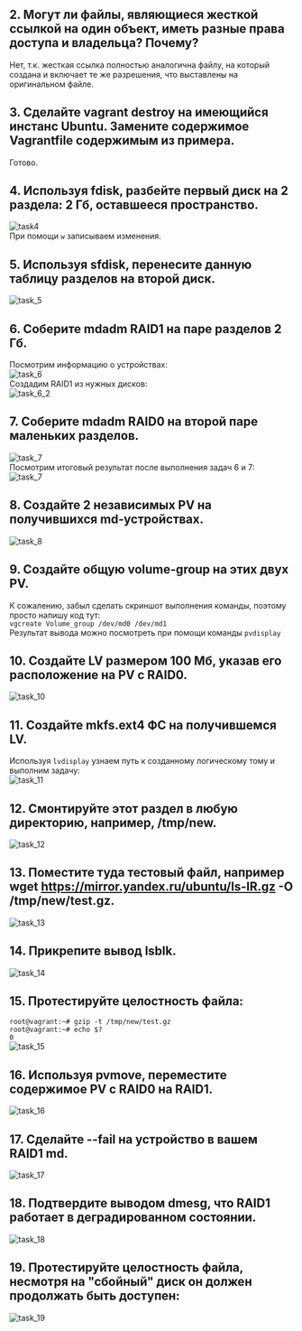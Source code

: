 ## 2. Могут ли файлы, являющиеся жесткой ссылкой на один объект, иметь разные права доступа и владельца? Почему?
Нет, т.к. жесткая ссылка полностью аналогична файлу, на который создана и включает те же разрешения, что выставлены на оригинальном файле.

## 3. Сделайте vagrant destroy на имеющийся инстанс Ubuntu. Замените содержимое Vagrantfile содержимым из примера.
Готово.

## 4. Используя fdisk, разбейте первый диск на 2 раздела: 2 Гб, оставшееся пространство.
![task4](https://github.com/HimuraKrd/devops-netology/blob/main/%D0%A4%D0%B0%D0%B9%D0%BB%D0%BE%D0%B2%D1%8B%D0%B5%20%D1%81%D0%B8%D1%81%D1%82%D0%B5%D0%BC%D1%8B/images/4.png)  
При помощи ``w`` записываем изменения.

## 5. Используя sfdisk, перенесите данную таблицу разделов на второй диск.
![task_5](https://github.com/HimuraKrd/devops-netology/blob/main/%D0%A4%D0%B0%D0%B9%D0%BB%D0%BE%D0%B2%D1%8B%D0%B5%20%D1%81%D0%B8%D1%81%D1%82%D0%B5%D0%BC%D1%8B/images/5.png)

## 6. Соберите mdadm RAID1 на паре разделов 2 Гб.
Посмотрим информацию о устройствах:  
![task_6](https://github.com/HimuraKrd/devops-netology/blob/main/%D0%A4%D0%B0%D0%B9%D0%BB%D0%BE%D0%B2%D1%8B%D0%B5%20%D1%81%D0%B8%D1%81%D1%82%D0%B5%D0%BC%D1%8B/images/6_1.png)  
Создадим RAID1 из нужных дисков:  
![task_6_2](https://github.com/HimuraKrd/devops-netology/blob/main/%D0%A4%D0%B0%D0%B9%D0%BB%D0%BE%D0%B2%D1%8B%D0%B5%20%D1%81%D0%B8%D1%81%D1%82%D0%B5%D0%BC%D1%8B/images/6_2.png)

## 7. Соберите mdadm RAID0 на второй паре маленьких разделов.
![task_7](https://github.com/HimuraKrd/devops-netology/blob/main/%D0%A4%D0%B0%D0%B9%D0%BB%D0%BE%D0%B2%D1%8B%D0%B5%20%D1%81%D0%B8%D1%81%D1%82%D0%B5%D0%BC%D1%8B/images/7.png)    
Посмотрим итоговый результат после выполнения задач 6 и 7:  
![task_7](https://github.com/HimuraKrd/devops-netology/blob/main/%D0%A4%D0%B0%D0%B9%D0%BB%D0%BE%D0%B2%D1%8B%D0%B5%20%D1%81%D0%B8%D1%81%D1%82%D0%B5%D0%BC%D1%8B/images/7_1.png)

## 8. Создайте 2 независимых PV на получившихся md-устройствах.
![task_8](https://github.com/HimuraKrd/devops-netology/blob/main/%D0%A4%D0%B0%D0%B9%D0%BB%D0%BE%D0%B2%D1%8B%D0%B5%20%D1%81%D0%B8%D1%81%D1%82%D0%B5%D0%BC%D1%8B/images/8.png)

## 9. Создайте общую volume-group на этих двух PV.
К сожалению, забыл сделать скриншот выполнения команды, поэтому просто напишу код тут:  
``vgcreate Volume_group /dev/md0 /dev/md1``  
Результат вывода можно посмотреть при помощи команды ``pvdisplay``

## 10. Создайте LV размером 100 Мб, указав его расположение на PV с RAID0.
![task_10](https://github.com/HimuraKrd/devops-netology/blob/main/%D0%A4%D0%B0%D0%B9%D0%BB%D0%BE%D0%B2%D1%8B%D0%B5%20%D1%81%D0%B8%D1%81%D1%82%D0%B5%D0%BC%D1%8B/images/10.png)

## 11. Создайте mkfs.ext4 ФС на получившемся LV.
Используя ``lvdisplay`` узнаем путь к созданному логическому тому и выполним задачу:  
![task_11](https://github.com/HimuraKrd/devops-netology/blob/main/%D0%A4%D0%B0%D0%B9%D0%BB%D0%BE%D0%B2%D1%8B%D0%B5%20%D1%81%D0%B8%D1%81%D1%82%D0%B5%D0%BC%D1%8B/images/11.png)

## 12. Смонтируйте этот раздел в любую директорию, например, /tmp/new.
![task_12](https://github.com/HimuraKrd/devops-netology/blob/main/%D0%A4%D0%B0%D0%B9%D0%BB%D0%BE%D0%B2%D1%8B%D0%B5%20%D1%81%D0%B8%D1%81%D1%82%D0%B5%D0%BC%D1%8B/images/12.png)

## 13. Поместите туда тестовый файл, например wget https://mirror.yandex.ru/ubuntu/ls-lR.gz -O /tmp/new/test.gz.
![task_13](https://github.com/HimuraKrd/devops-netology/blob/main/%D0%A4%D0%B0%D0%B9%D0%BB%D0%BE%D0%B2%D1%8B%D0%B5%20%D1%81%D0%B8%D1%81%D1%82%D0%B5%D0%BC%D1%8B/images/13.png)

## 14. Прикрепите вывод lsblk.
![task_14](https://github.com/HimuraKrd/devops-netology/blob/main/%D0%A4%D0%B0%D0%B9%D0%BB%D0%BE%D0%B2%D1%8B%D0%B5%20%D1%81%D0%B8%D1%81%D1%82%D0%B5%D0%BC%D1%8B/images/14.png)

## 15. Протестируйте целостность файла:

``root@vagrant:~# gzip -t /tmp/new/test.gz``  
``root@vagrant:~# echo $?``  
``0``  
![task_15](https://github.com/HimuraKrd/devops-netology/blob/main/%D0%A4%D0%B0%D0%B9%D0%BB%D0%BE%D0%B2%D1%8B%D0%B5%20%D1%81%D0%B8%D1%81%D1%82%D0%B5%D0%BC%D1%8B/images/15.png)

## 16. Используя pvmove, переместите содержимое PV с RAID0 на RAID1.
![task_16](https://github.com/HimuraKrd/devops-netology/blob/main/%D0%A4%D0%B0%D0%B9%D0%BB%D0%BE%D0%B2%D1%8B%D0%B5%20%D1%81%D0%B8%D1%81%D1%82%D0%B5%D0%BC%D1%8B/images/16.png)

## 17. Сделайте --fail на устройство в вашем RAID1 md.
![task_17](https://github.com/HimuraKrd/devops-netology/blob/main/%D0%A4%D0%B0%D0%B9%D0%BB%D0%BE%D0%B2%D1%8B%D0%B5%20%D1%81%D0%B8%D1%81%D1%82%D0%B5%D0%BC%D1%8B/images/17.png)

## 18. Подтвердите выводом dmesg, что RAID1 работает в деградированном состоянии.
![task_18](https://github.com/HimuraKrd/devops-netology/blob/main/%D0%A4%D0%B0%D0%B9%D0%BB%D0%BE%D0%B2%D1%8B%D0%B5%20%D1%81%D0%B8%D1%81%D1%82%D0%B5%D0%BC%D1%8B/images/18.png)

## 19. Протестируйте целостность файла, несмотря на "сбойный" диск он должен продолжать быть доступен:
![task_19](https://github.com/HimuraKrd/devops-netology/blob/main/%D0%A4%D0%B0%D0%B9%D0%BB%D0%BE%D0%B2%D1%8B%D0%B5%20%D1%81%D0%B8%D1%81%D1%82%D0%B5%D0%BC%D1%8B/images/19.png)
